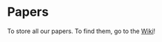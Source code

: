 # Papers
To store all our papers. To find them, go to the [Wiki](https://github.com/Team-RADDISH/Papers/wiki)!
